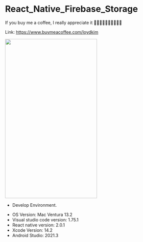 # React_Native_Firebase_Storage

If you buy me a coffee, I really appreciate it 🙇🏻‍♂️🙇🏻‍♂️🙇🏻‍♂️😀

Link: https://www.buymeacoffee.com/loydkim

<img src="https://github.com/loydkim/React_Native_Firebase_Storage/blob/main/preview.gif" width="300" height="520">

* Develop Environment.

- OS Version: Mac Ventura 13.2
- Visual studio code version: 1.75.1
- React native version: 2.0.1
- Xcode Version: 14.2
- Android Studio: 2021.3
